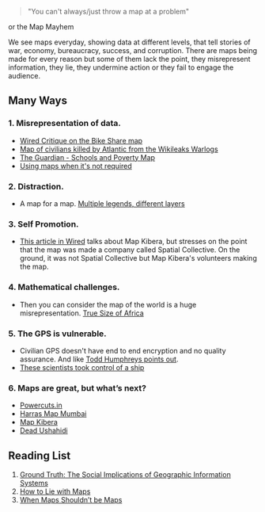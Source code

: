 > "You can't always/just throw a map at a problem"

or the Map Mayhem

We see maps everyday, showing data at different levels, that tell stories of war, economy, bureaucracy, success, and corruption. There are maps being made for every reason but some of them lack the point, they misrepresent information, they lie, they undermine action or they fail to engage the audience.

## Many Ways

### 1. Misrepresentation of data.

* [Wired Critique on the Bike Share map](www.wired.com/wiredscience/2013/10/carto-critique/)
* [Map of civilians killed by Atlantic from the Wikileaks Warlogs](http://geocommons.com/maps/20787)
* [The Guardian - Schools and Poverty Map](http://www.theguardian.com/news/datablog/gallery/2013/aug/01/16-useless-infographics?picture=414095960)
* [Using maps when it's not required](http://www.gretchenpeterson.com/blog/?p=2999)

### 2. Distraction.
* A map for a map. [Multiple legends, different layers](http://www.theguardian.com/news/datablog/gallery/2013/aug/01/16-useless-infographics?picture=414073113)

### 3. Self Promotion.

* [This article in Wired](http://www.wired.com/wiredscience/2013/11/spacial-collective-map-kibera/
) talks about Map Kibera, but stresses on the point that the map was made a company called Spatial Collective. On the ground, it was not Spatial Collective but Map Kibera's volunteers making the map.

### 4. Mathematical challenges.

* Then you can consider the map of the world is a huge misrepresentation. [True Size of Africa](http://www.dailymail.co.uk/news/article-2445615/True-size-Africa-continent-big-China-India-US-Europe-together.html)

### 5. The GPS is vulnerable.

* Civilian GPS doesn't have end to end encryption and no quality assurance. And like [Todd Humphreys points out](http://www.ted.com/talks/todd_humphreys_how_to_fool_a_gps.html).
* [These scientists took control of a ship](http://www.scmagazine.com.au/News/325731,researchers-find-crippling-flaws-in-global-gps.aspx)

### 6. Maps are great, but what’s next?

* [Powercuts.in](http://powercuts.in)
* [Harras Map Mumbai](https://akshara.crowdmap.com/)
* [Map Kibera](http://mapkibera.org/)
* [Dead Ushahidi](https://deadushahidi.crowdmap.com/)

## Reading List
1. [Ground Truth: The Social Implications of Geographic Information Systems](http://www.amazon.com/Ground-Truth-Implications-Geographic-Information/dp/0898622956)
2. [How to Lie with Maps](http://www.markmonmonier.com/how_to_lie_with_maps_14880.htm)
3. [When Maps Shouldn’t be Maps](http://www.ericson.net/content/2011/10/when-maps-shouldnt-be-maps/)

